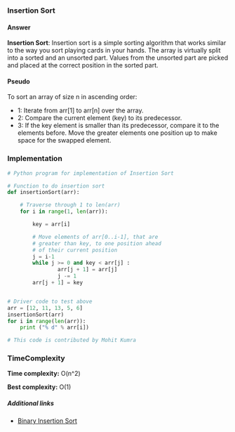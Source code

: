 ### Insertion Sort

#### Answer

**Insertion Sort**: Insertion sort is a simple sorting algorithm that works similar to the way you sort playing cards in your hands. The array is virtually split into a sorted and an unsorted part. Values from the unsorted part are picked and placed at the correct position in the sorted part.

#### Pseudo

To sort an array of size n in ascending order:

- 1: Iterate from arr[1] to arr[n] over the array.
- 2: Compare the current element (key) to its predecessor.
- 3: If the key element is smaller than its predecessor, compare it to the elements before. Move the greater elements one position up to make space for the swapped element.

### Implementation

```python
# Python program for implementation of Insertion Sort

# Function to do insertion sort
def insertionSort(arr):

	# Traverse through 1 to len(arr)
	for i in range(1, len(arr)):

		key = arr[i]

		# Move elements of arr[0..i-1], that are
		# greater than key, to one position ahead
		# of their current position
		j = i-1
		while j >= 0 and key < arr[j] :
				arr[j + 1] = arr[j]
				j -= 1
		arr[j + 1] = key


# Driver code to test above
arr = [12, 11, 13, 5, 6]
insertionSort(arr)
for i in range(len(arr)):
	print ("% d" % arr[i])

# This code is contributed by Mohit Kumra

```

### TimeComplexity

**Time complexity:** O(n^2)

**Best complexity:** O(1)

##### Additional links

- [Binary Insertion Sort](http://quiz.geeksforgeeks.org/binary-insertion-sort/)
